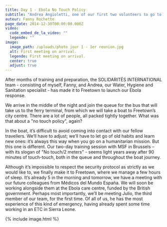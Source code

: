 ```yaml
---
title: Day 1 - Ebola No Touch Policy
subtitle: "Andrea Angioletti, one of our first two volunteers to go to Sierra Leone, is back in France..."
auteur: Fanny Rochette
page_date: 2014-12-30T00:00:00.000Z
video:
  code_embed_de_la_video: ""
  legende: ""
image:
  image_path: /uploads/photo jour 1 - 1er reunion.jpg
  alt: First meeting on arrival.
  legende: First meeting on arrival.
  center: true
  adjust: true
---
```

After months of training and preparation, the SOLIDARIT&Eacute;S INTERNATIONAL team - consisting of myself, Fanny, and Andrea, our Water, Hygiene and Sanitation specialist - has made it to Freetown to launch our Ebola response.

We arrive in the middle of the night and join the queue for the bus that will take us to the ferry terminal, from which we will take a boat to Freetown’s city centre. There are a lot of people, all packed tightly together. What was that about a "no touch policy", again?

In the boat, it’s difficult to avoid coming into contact with our fellow travellers. We’ll have to adjust; we’ll have to let go of old habits and learn new ones: it’s always this way when you go on a humanitarian mission. But this one is different. Our two-day training session with MSF in Brussels – with its slogan of "No touch/2 meters" - seems light years away after 90 minutes of touch-touch, both in the queue and throughout the boat journey.

Although it’s impossible to respect the security protocol as strictly as we would like to, we finally make it to Freetown, where we manage a few hours of sleep. It’s already 5 in the morning and tomorrow, we have a meeting with our future colleagues from M&eacute;dicos del Mundo Espa&ntilde;a. We will soon be working alongside them at the Ebola care centre, funded by the British government. Perhaps most importantly, we’ll be meeting Julio, the third member of our team, for the first time. Of all of us, he has the most experience of this kind of emergency, having already spent some time working in an ETC in Sierra Leone.

{% include image.html %}